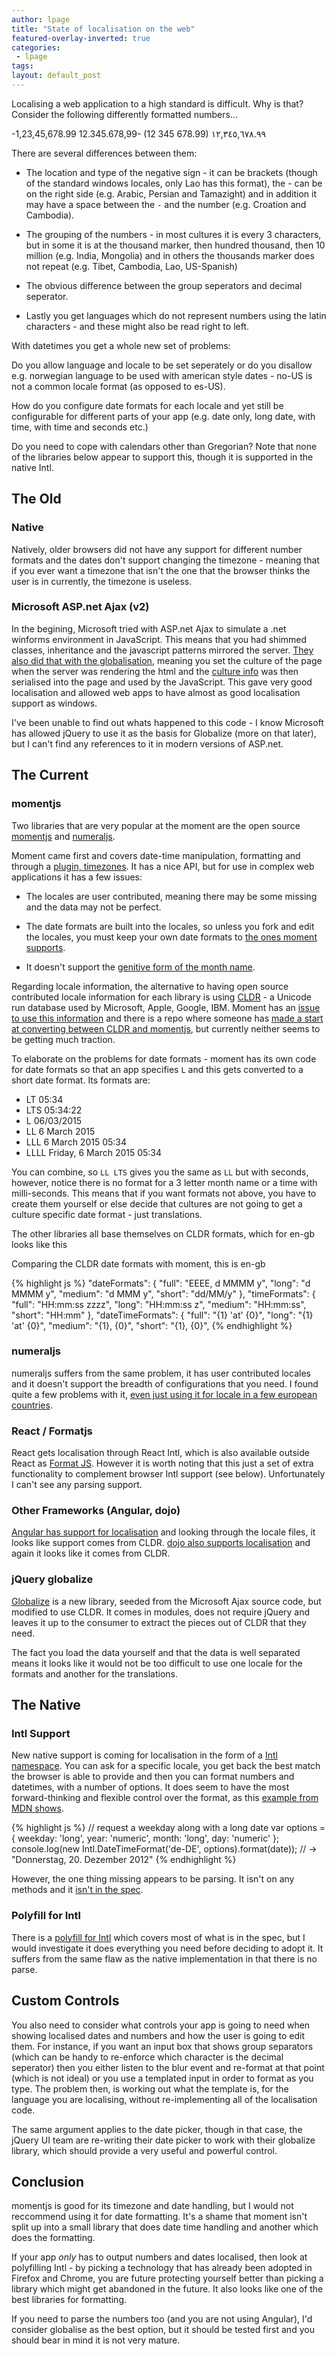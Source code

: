```yaml
---
author: lpage
title: "State of localisation on the web"
featured-overlay-inverted: true
categories:
 - lpage
tags: 
layout: default_post
---
```


Localising a web application to a high standard is difficult. Why is that? Consider the following differently formatted numbers...

-1,23,45,678.99
12.345.678,99-
(12 345 678.99)
<span dir="rtl">١٢,٣٤٥,٦٧٨.٩٩</span>
  
There are several differences between them:

* The location and type of the negative sign - it can be brackets (though of the standard windows locales, only Lao has this format), the - can be on the right side (e.g. Arabic, Persian and Tamazight) and in addition it may have a space between the `-` and the number (e.g. Croation and Cambodia).

* The grouping of the numbers - in most cultures it is every 3 characters, but in some it is at the thousand marker, then hundred thousand, then 10 million (e.g. India, Mongolia) and in others the thousands marker does not repeat (e.g. Tibet, Cambodia, Lao, US-Spanish)

* The obvious difference between the group seperators and decimal seperator.

* Lastly you get languages which do not represent numbers using the latin characters - and these might also be read right to left.
  
With datetimes you get a whole new set of problems:

Do you allow language and locale to be set seperately or do you disallow e.g. norwegian language to be used with american style dates - no-US is not a common locale format (as opposed to es-US).

How do you configure date formats for each locale and yet still be configurable for different parts of your app (e.g. date only, long date, with time, with time and seconds etc.)

Do you need to cope with calendars other than Gregorian? Note that none of the libraries below appear to support this, though it is supported in the native Intl.

## The Old

### Native

Natively, older browsers did not have any support for different number formats and the dates don't support changing the timezone - meaning that if you ever want a timezone that isn't the one that the browser thinks the user is in currently, the timezone is useless.

### Microsoft ASP.net Ajax (v2)

In the begining, Microsoft tried with ASP.net Ajax to simulate a .net winforms environment in JavaScript. This means that you had shimmed classes, inheritance and the javascript patterns mirrored the server. [They also did that with the globalisation](https://msdn.microsoft.com/en-us/library/bb386581%28v=vs.140%29.aspx), meaning you set the culture of the page when the server was rendering the html and the [culture info](https://msdn.microsoft.com/en-us/library/system.globalization.cultureinfo%28v=vs.110%29.aspx) was then serialised into the page and used by the JavaScript. This gave very good localisation and allowed web apps to have almost as good localisation support as windows.

I've been unable to find out whats happened to this code - I know Microsoft has allowed jQuery to use it as the basis for Globalize (more on that later), but I can't find any references to it in modern versions of ASP.net.

## The Current

### momentjs

Two libraries that are very popular at the moment are the open source [momentjs](http://momentjs.com/) and [numeraljs](http://numeraljs.com/).

Moment came first and covers date-time manipulation, formatting and through a [plugin, timezones](http://momentjs.com/timezone/). It has a nice API, but for use in complex web applications it has a few issues:

 * The locales are user contributed, meaning there may be some missing and the data may not be perfect.

  * The date formats are built into the locales, so unless you fork and edit the locales, you must keep your own date formats to [the ones moment supports](https://github.com/moment/moment/blob/develop/locale/en-gb.js#L20).

 * It doesn't support the [genitive form of the month name](http://stackoverflow.com/questions/19675155/what-is-difference-between-monthgenitivenames-and-monthnames-why-there-is-blank).
 
Regarding locale information, the alternative to having open source contributed locale information for each library is using [CLDR](http://cldr.unicode.org/) - a Unicode run database used by Microsoft, Apple, Google, IBM. Moment has an [issue to use this information](https://github.com/moment/moment/issues/1241) and there is a repo where someone has [made a start at converting between CLDR and momentjs](https://github.com/ichernev/moment-cldr), but currently neither seems to be getting much traction.

To elaborate on the problems for date formats - moment has its own code for date formats so that an app specifies `L` and this gets converted to a short date format. Its formats are:

 * LT   05:34
 * LTS  05:34:22
 * L    06/03/2015
 * LL   6 March 2015
 * LLL  6 March 2015 05:34
 * LLLL Friday, 6 March 2015 05:34

You can combine, so `LL LTS` gives you the same as `LL` but with seconds, however, notice there is no format for a 3 letter month name or a time with milli-seconds. This means that if you want formats not above, you have to create them yourself or else decide that cultures are not going to get a culture specific date format - just translations.

The other libraries all base themselves on CLDR formats, which for en-gb looks like this

Comparing the CLDR date formats with moment, this is en-gb

{% highlight js %}
"dateFormats": {
  "full": "EEEE, d MMMM y",
  "long": "d MMMM y",
  "medium": "d MMM y",
  "short": "dd/MM/y"
},
"timeFormats": {
  "full": "HH:mm:ss zzzz",
  "long": "HH:mm:ss z",
  "medium": "HH:mm:ss",
  "short": "HH:mm"
},
"dateTimeFormats": {
  "full": "{1} 'at' {0}",
  "long": "{1} 'at' {0}",
  "medium": "{1}, {0}",
  "short": "{1}, {0}",
{% endhighlight %}

### numeraljs

numeraljs suffers from the same problem, it has user contributed locales and it doesn't support the breadth of configurations that you need. I found quite a few problems with it, [even just using it for locale in a few european countries](https://github.com/adamwdraper/Numeral-js/issues/created_by/lukeapage).

### React / Formatjs

React gets localisation through React Intl, which is also available outside React as [Format JS](http://formatjs.io/). However it is worth noting that this just a set of extra functionality to complement browser Intl support (see below). Unfortunately I can't see any parsing support.

### Other Frameworks (Angular, dojo)

[Angular has support for localisation](https://docs.angularjs.org/guide/i18n) and looking through the locale files, it looks like support comes from CLDR. [dojo also supports localisation](http://dojotoolkit.org/reference-guide/1.10/quickstart/internationalization/number-and-currency-formatting.html#quickstart-internationalization-number-and-currency-formatting) and again it looks like it comes from CLDR.


### jQuery globalize

[Globalize](https://github.com/jquery/globalize) is a new library, seeded from the Microsoft Ajax source code, but modified to use CLDR. It comes in modules, does not require jQuery and leaves it up to the consumer to extract the pieces out of CLDR that they need.

The fact you load the data yourself and that the data is well separated means it looks like it would not be too difficult to use one locale for the formats and another for the translations.
 
## The Native

### Intl Support

New native support is coming for localisation in the form of a [Intl namespace](https://developer.mozilla.org/en-US/docs/Web/JavaScript/Reference/Global_Objects/Intl). You can ask for a specific locale, you get back the best match the browser is able to provide and then you can format numbers and datetimes, with a number of options. It does seem to have the most forward-thinking and flexible control over the format, as this [example from MDN shows](https://developer.mozilla.org/en-US/docs/Web/JavaScript/Reference/Global_Objects/NumberFormat#Example:_Using_options).

{% highlight js %}
// request a weekday along with a long date
var options = { weekday: 'long', year: 'numeric', month: 'long', day: 'numeric' };
console.log(new Intl.DateTimeFormat('de-DE', options).format(date));
// → "Donnerstag, 20. Dezember 2012"
{% endhighlight %}

However, the one thing missing appears to be parsing. It isn't on any methods and it [isn't in the spec](http://www.ecma-international.org/ecma-402/1.0/#sec-12.1).

### Polyfill for Intl

There is a [polyfill for Intl](https://github.com/andyearnshaw/Intl.js) which covers most of what is in the spec, but I would investigate it does everything you need before deciding to adopt it. It suffers from the same flaw as the native implementation in that there is no parse.

## Custom Controls

You also need to consider what controls your app is going to need when showing localised dates and numbers and how the user is going to edit them. For instance, if you want an input box that shows group separators (which can be handy to re-enforce which character is the decimal seperator) then you either listen to the blur event and re-format at that point (which is not ideal) or you use a templated input in order to format as you type. The problem then, is working out what the template is, for the language you are localising, without re-implementing all of the localisation code.

The same argument applies to the date picker, though in that case, the jQuery UI team are re-writing their date picker to work with their globalize library, which should provide a very useful and powerful control.

## Conclusion

momentjs is good for its timezone and date handling, but I would not reccommend using it for date formatting. It's a shame that moment isn't split up into a small library that does date time handling and another which does the formatting.

If your app *only* has to output numbers and dates localised, then look at polyfilling Intl - by picking a technology that has already been adopted in Firefox and Chrome, you are future protecting yourself better than picking a library which might get abandoned in the future. It also looks like one of the best libraries for formatting.

If you need to parse the numbers too (and you are not using Angular), I'd consider globalise as the best option, but it should be tested first and you should bear in mind it is not very mature.
